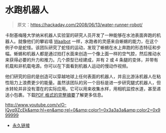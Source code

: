 # 水跑机器人

> 原文：<https://hackaday.com/2008/06/13/water-runner-robot/>

卡耐基梅隆大学纳米机器人实验室的研究人员开发了一种能够在水池表面奔跑的机器人。就像他们的攀岩墙 [Waalbot](http://www.engadget.com/2008/06/12/waalbot-the-wall-climbing-gecko-like-robot/) 一样，水跑者的灵感来自蜥蜴的能力，在这个例子中是蛇怪。该团队研究了蛇怪的运动，发现了蜥蜴在水上奔跑的形态特征和步幅。蜥蜴和机器人都是通过拍打水面来创造一个像上面一样的空气腔，然后推动水来获得必要的升力和推力。几个原型已经建成，并有 2 或 4 条腿的变体，并带有机载和非机载电源。你可以在下面看到机器人运动的慢动作视频。

他们研究的目的是创造可以穿越地球上任何表面的机器人，并且比游泳机器人在粘性阻力上浪费更少的能量。虽然该团队的另一个目标是进一步研究腿式机器人，但水转轮并非没有潜在的实际应用。它可以用来收集水样，用相机监控水道，甚至递送小包裹。下载[PDF 格式的完整摘要](http://nanolab.me.cmu.edu/publications/papers/Floyd-IROS2006.pdf)了解更多信息。

<http://www.youtube.com/v/O-lQyq9ZcEk&amp;hl=en&amp;rel=0&amp;color1=0x3a3a3a&amp;color2=0x999999>



*   [永久链接](http://nanolab.me.cmu.edu/projects/waterrunner/)